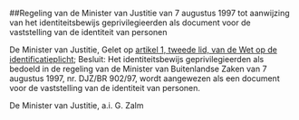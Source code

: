 <meta http-equiv='Content-Type' content='text/html; charset=utf-8' />

##Regeling van de Minister van Justitie van 7 augustus 1997 tot aanwijzing van het identiteitsbewijs geprivilegieerden als document voor de vaststelling van de identiteit van personen

De Minister van Justitie,
Gelet op [artikel 1, tweede lid, van de Wet op de identificatieplicht](../../../../../wet/wet/op/de/identificatieplicht/BWBR0006297/README.md);
Besluit:    Het identiteitsbewijs geprivilegieerden als bedoeld in de regeling van de Minister van Buitenlandse Zaken van 7 augustus 1997, nr. DJZ/BR 902/97, wordt aangewezen als een document voor de vaststelling van de identiteit van personen.     

De 
Minister van Justitie, a.i. 
G. Zalm      

